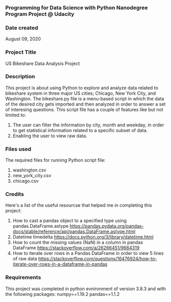 ### Programming for Data Science with Python Nanodegree Program Project @ Udacity
### Date created
August 09, 2020

### Project Title
US Bikeshare Data Analysis Project

### Description
This project is about using Python to explore and analyze data related to bikeshare system in three major US cities; Chicago, New York City, and Washington. 
The bikeshare.py file is a menu-based script in which the data of the desired city gets imported and then analyzed in order to answer a set of interesing questions.
This script file has a couple of features like but not limited to:
1. The user can filter the information by city, month and weekday, in order to get statistical information related to a specific subset of data. 
2. Enabling the user to view raw data. 

### Files used
The required files for running Python script file: 
1. washington.csv
2. new_york_city.csv
3. chicago.csv

### Credits
Here's a list of the useful resourcse that helped me in completing this project:
1. How to cast a pandas object to a specified type using pandas.DataFrame.astype
	https://pandas.pydata.org/pandas-docs/stable/reference/api/pandas.DataFrame.astype.html
2. Datetime timedelta 
	https://docs.python.org/3/library/datetime.html
3. How to count the missing values (NaN) in a column in pandas DataFrame
	https://stackoverflow.com/a/26266451/9664319
4. How to iterate over rows in a Pandas DataFrame in order to view 5 lines of raw data
	https://stackoverflow.com/questions/16476924/how-to-iterate-over-rows-in-a-dataframe-in-pandas

### Requirements
This project was completed in python evnironment of version 3.8.3 and with the following packages:
numpy==1.19.2
pandas==1.1.2